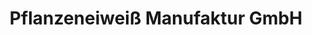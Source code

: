 ---
title: "Pflanzeneiweiß Manufaktur GmbH"
url: /soelden/pflanzeneiweiss-manufaktur-gmbh/
shop: Lebensmittel
---
